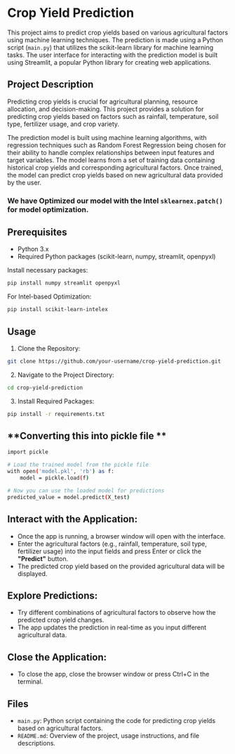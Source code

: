 
# **Crop Yield Prediction**

This project aims to predict crop yields based on various agricultural factors using machine learning techniques. The prediction is made using a Python script (`main.py`) that utilizes the scikit-learn library for machine learning tasks. The user interface for interacting with the prediction model is built using Streamlit, a popular Python library for creating web applications.

## **Project Description**

Predicting crop yields is crucial for agricultural planning, resource allocation, and decision-making. This project provides a solution for predicting crop yields based on factors such as rainfall, temperature, soil type, fertilizer usage, and crop variety.

The prediction model is built using machine learning algorithms, with regression techniques such as Random Forest Regression being chosen for their ability to handle complex relationships between input features and target variables. The model learns from a set of training data containing historical crop yields and corresponding agricultural factors. Once trained, the model can predict crop yields based on new agricultural data provided by the user.

### We have Optimized our model with the Intel `sklearnex.patch()` for model optimization.

## **Prerequisites**

- Python 3.x
- Required Python packages (scikit-learn, numpy, streamlit, openpyxl)

Install necessary packages:

```bash
pip install numpy streamlit openpyxl
```

For Intel-based Optimization:

```bash
pip install scikit-learn-intelex
```

## **Usage**

1. Clone the Repository:

```bash
git clone https://github.com/your-username/crop-yield-prediction.git
```

2. Navigate to the Project Directory:

```bash
cd crop-yield-prediction
```

3. Install Required Packages:

```bash
pip install -r requirements.txt
```

## **Converting this into pickle file **

```bash
import pickle

# Load the trained model from the pickle file
with open('model.pkl', 'rb') as f:
    model = pickle.load(f)

# Now you can use the loaded model for predictions
predicted_value = model.predict(X_test)

```

## **Interact with the Application:**

- Once the app is running, a browser window will open with the interface.
- Enter the agricultural factors (e.g., rainfall, temperature, soil type, fertilizer usage) into the input fields and press Enter or click the **"Predict"** button.
- The predicted crop yield based on the provided agricultural data will be displayed.

## **Explore Predictions:**

- Try different combinations of agricultural factors to observe how the predicted crop yield changes.
- The app updates the prediction in real-time as you input different agricultural data.

## **Close the Application:**

- To close the app, close the browser window or press Ctrl+C in the terminal.

## **Files**

- `main.py`: Python script containing the code for predicting crop yields based on agricultural factors.
- `README.md`: Overview of the project, usage instructions, and file descriptions.
